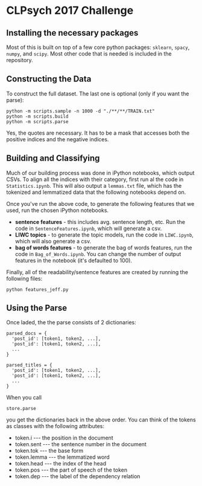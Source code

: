 # CLPsych 2017 Challenge

## Installing the necessary packages

Most of this is built on top of a few core python packages: `sklearn`, `spacy`, `numpy`, and `scipy`. Most other code that is needed is included in the repository.

## Constructing the Data

To construct the full dataset. The last one is optional (only if you want the parse):

```
python -m scripts.sample -n 1000 -d "./**/**/TRAIN.txt"
python -m scripts.build
python -m scripts.parse
```

Yes, the quotes are necessary. It has to be a mask that accesses both the
positive indices and the negative indices.

## Building and Classifying

Much of our building process was done in iPython notebooks, which output CSVs. To align all the indices with their category, first run al the code in `Statistics.ipynb`. This will also output a `lemmas.txt` file, which has the tokenized and lemmatized data that the following notebooks depend on.

Once you've run the above code, to generate the following features that we used, run the chosen iPython notebooks.
  - **sentence features** - this includes avg. sentence length, etc. Run the code in `SentenceFeatures.ipynb`, which will generate a csv.
  - **LIWC topics** - to generate the topic models, run the code in `LIWC.ipynb`, which will also generate a csv.
  - **bag of words features** - to generate the bag of words features, run the code in `Bag_of_Words.ipynb`. You can change the number of output features in the notebook (it's defaulted to 100).

Finally, all of the readability/sentence features are created by running the following files:

```
python features_jeff.py
```

## Using the Parse

Once laded, the the parse consists of 2 dictionaries:

```
parsed_docs = {
  'post_id': [token1, token2, ...],
  'post_id': [token1, token2, ...],
  ...
}

parsed_titles = {
  'post_id': [token1, token2, ...],
  'post_id': [token1, token2, ...],
  ...
}
```

When you call

```
store.parse
```

you get the dictionaries back in the above order. You can think of the tokens as classes with the
following attributes:
- token.i --- the position in the document
- token.sent --- the sentence number in the document
- token.tok --- the base form
- token.lemma --- the lemmatized word
- token.head --- the index of the head
- token.pos --- the part of speech of the token
- token.dep --- the label of the dependency relation

